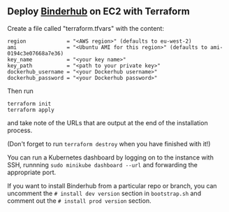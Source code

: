 ## Deploy [Binderhub](https://binderhub.readthedocs.io/en/latest/index.html) on EC2 with Terraform

Create a file called "terraform.tfvars" with the content:

```
region             = "<AWS region>" (defaults to eu-west-2)
ami                = "<Ubuntu AMI for this region>" (defaults to ami-0194c3e07668a7e36)
key_name           = "<your key name>"
key_path           = "<path to your private key>"
dockerhub_username = "<your Dockerhub username>"
dockerhub_password = "<your Dockerhub password>"
```

Then run

```
terraform init
terraform apply
```

and take note of the URLs that are output at the end of the installation process.

(Don't forget to run ```terraform destroy``` when you have finished with it!)

You can run a Kubernetes dashboard by logging on to the instance with SSH, runnning ```sudo minikube dashboard --url``` and forwarding the appropriate port.

If you want to install Binderhub from a particular repo or branch, you can uncomment the ```# install dev version``` section in ```bootstrap.sh``` and comment out the ```# install prod version``` section.